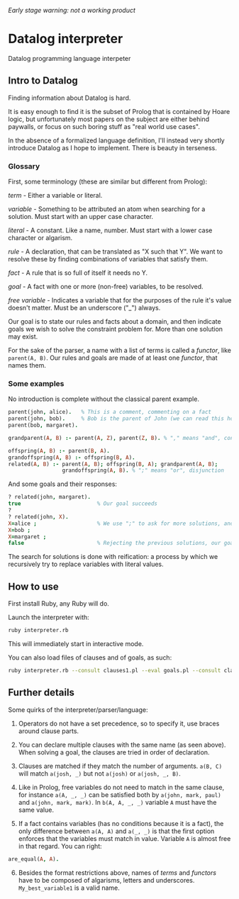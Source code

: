 *Early stage warning: not a working product*

# Datalog interpreter

Datalog programming language interpeter


## Intro to Datalog

Finding information about Datalog is hard.

It is easy enough to find it is the subset of Prolog that is contained by Hoare logic,
but unfortunately most papers on the subject are either behind paywalls,
or focus on such boring stuff as "real world use cases".

In the absence of a formalized language definition, I'll instead very shortly
introduce Datalog as I hope to implement. There is beauty in terseness.

### Glossary

First, some terminology (these are similar but different from Prolog):

*term* - Either a variable or literal.

*variable* - Something to be attributed an atom when searching for a solution. Must start with an upper case character.

*literal* - A constant. Like a name, number. Must start with a lower case character or algarism.

*rule* - A declaration, that can be translated as "X such that Y". We want to resolve these by finding combinations of variables that satisfy them.

*fact* - A rule that is so full of itself it needs no Y.

*goal* - A fact with one or more (non-free) variables, to be resolved.

*free variable* - Indicates a variable that for the purposes of the rule it's value doesn't matter. Must be an underscore ("_") always.

Our goal is to state our rules and facts about a domain, and then indicate goals we wish to solve the constraint problem for. More than one solution may exist.

For the sake of the parser, a name with a list of terms is called a *functor*, like `parent(A, B)`. Our rules and goals are made of at least one *functor*, that names them.

### Some examples

No introduction is complete without the classical parent example.

```prolog
parent(john, alice).   % This is a comment, commenting on a fact
parent(john, bob).     % Bob is the parent of John (we can read this however we want)
parent(bob, margaret).

grandparent(A, B) :- parent(A, Z), parent(Z, B). % "," means "and", conjunction

offspring(A, B) :- parent(B, A).
grandoffspring(A, B) :- offspring(B, A).
related(A, B) :- parent(A, B); offspring(B, A); grandparent(A, B);
                 grandoffspring(A, B). % ";" means "or", disjunction
```

And some goals and their responses:

```prolog
? related(john, margaret).
true                        % Our goal succeeds
?
? related(john, X).
X=alice ;                   % We use ";" to ask for more solutions, and "." to stop
X=bob ;
X=margaret ;
false                       % Rejecting the previous solutions, our goal fails
```

The search for solutions is done with reification: a process by which we
recursively try to replace variables with literal values.


## How to use

First install Ruby, any Ruby will do.

Launch the interpreter with:

```sh
ruby interpreter.rb
```

This will immediately start in interactive mode.

You can also load files of clauses and of goals, as such:

```sh
ruby interpreter.rb --consult clauses1.pl --eval goals.pl --consult clauses2.pl
```

## Further details

Some quirks of the interpreter/parser/language:

1. Operators do not have a set precedence, so to specify it, use braces around clause parts.

2. You can declare multiple clauses with the same name (as seen above). When solving a goal, the clauses are tried in order of declaration.

3. Clauses are matched if they match the number of arguments. `a(B, C)` will match `a(josh, _)` but not `a(josh)` or `a(josh, _, B)`.

4. Like in Prolog, free variables do not need to match in the same clause, for instance `a(A, _, _)` can be satisfied both by `a(john, mark, paul)` and `a(john, mark, mark)`. In `b(A, A, _, _)` variable `A` must have the same value.

5. If a fact contains variables (has no conditions because it is a fact), the only difference between `a(A, A)` and `a(_, _)` is that the first option enforces that the variables must match in value. Variable `A` is almost free in that regard. You can right:

```prolog
are_equal(A, A).
```

6. Besides the format restrictions above, names of *terms* and *functors* have to be composed of algarisms, letters and underscores. `My_best_variable1` is a valid name.
